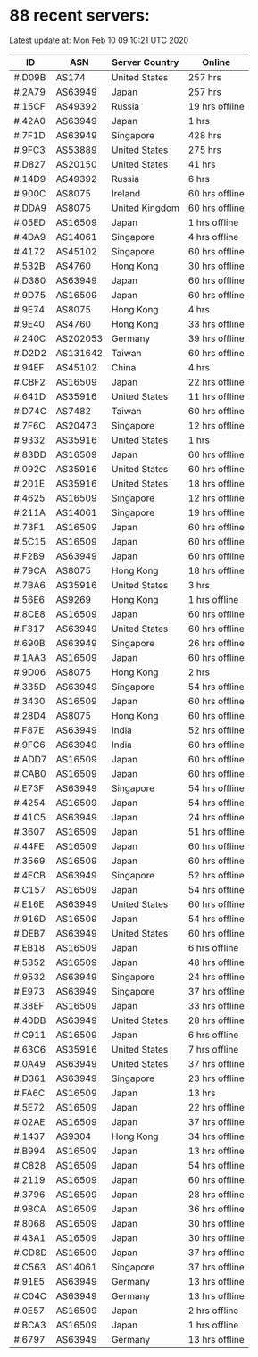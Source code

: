 # 88 recent servers:

Latest update at: Mon Feb 10 09:10:21 UTC 2020

| ID | ASN | Server Country | Online |
| -- | --- | -------------- | ------ |
| #.D09B | AS174 | United States | 257 hrs |
| #.2A79 | AS63949 | Japan | 257 hrs |
| #.15CF | AS49392 | Russia | 19 hrs offline |
| #.42A0 | AS63949 | Japan | 1 hrs |
| #.7F1D | AS63949 | Singapore | 428 hrs |
| #.9FC3 | AS53889 | United States | 275 hrs |
| #.D827 | AS20150 | United States | 41 hrs |
| #.14D9 | AS49392 | Russia | 6 hrs |
| #.900C | AS8075 | Ireland | 60 hrs offline |
| #.DDA9 | AS8075 | United Kingdom | 60 hrs offline |
| #.05ED | AS16509 | Japan | 1 hrs offline |
| #.4DA9 | AS14061 | Singapore | 4 hrs offline |
| #.4172 | AS45102 | Singapore | 60 hrs offline |
| #.532B | AS4760 | Hong Kong | 30 hrs offline |
| #.D380 | AS63949 | Japan | 60 hrs offline |
| #.9D75 | AS16509 | Japan | 60 hrs offline |
| #.9E74 | AS8075 | Hong Kong | 4 hrs |
| #.9E40 | AS4760 | Hong Kong | 33 hrs offline |
| #.240C | AS202053 | Germany | 39 hrs offline |
| #.D2D2 | AS131642 | Taiwan | 60 hrs offline |
| #.94EF | AS45102 | China | 4 hrs |
| #.CBF2 | AS16509 | Japan | 22 hrs offline |
| #.641D | AS35916 | United States | 11 hrs offline |
| #.D74C | AS7482 | Taiwan | 60 hrs offline |
| #.7F6C | AS20473 | Singapore | 12 hrs offline |
| #.9332 | AS35916 | United States | 1 hrs |
| #.83DD | AS16509 | Japan | 60 hrs offline |
| #.092C | AS35916 | United States | 60 hrs offline |
| #.201E | AS35916 | United States | 18 hrs offline |
| #.4625 | AS16509 | Singapore | 12 hrs offline |
| #.211A | AS14061 | Singapore | 19 hrs offline |
| #.73F1 | AS16509 | Japan | 60 hrs offline |
| #.5C15 | AS16509 | Japan | 60 hrs offline |
| #.F2B9 | AS63949 | Japan | 60 hrs offline |
| #.79CA | AS8075 | Hong Kong | 18 hrs offline |
| #.7BA6 | AS35916 | United States | 3 hrs |
| #.56E6 | AS9269 | Hong Kong | 1 hrs offline |
| #.8CE8 | AS16509 | Japan | 60 hrs offline |
| #.F317 | AS63949 | United States | 60 hrs offline |
| #.690B | AS63949 | Singapore | 26 hrs offline |
| #.1AA3 | AS16509 | Japan | 60 hrs offline |
| #.9D06 | AS8075 | Hong Kong | 2 hrs |
| #.335D | AS63949 | Singapore | 54 hrs offline |
| #.3430 | AS16509 | Japan | 60 hrs offline |
| #.28D4 | AS8075 | Hong Kong | 60 hrs offline |
| #.F87E | AS63949 | India | 52 hrs offline |
| #.9FC6 | AS63949 | India | 60 hrs offline |
| #.ADD7 | AS16509 | Japan | 60 hrs offline |
| #.CAB0 | AS16509 | Japan | 60 hrs offline |
| #.E73F | AS63949 | Singapore | 54 hrs offline |
| #.4254 | AS16509 | Japan | 54 hrs offline |
| #.41C5 | AS63949 | Japan | 24 hrs offline |
| #.3607 | AS16509 | Japan | 51 hrs offline |
| #.44FE | AS16509 | Japan | 60 hrs offline |
| #.3569 | AS16509 | Japan | 60 hrs offline |
| #.4ECB | AS63949 | Singapore | 52 hrs offline |
| #.C157 | AS16509 | Japan | 54 hrs offline |
| #.E16E | AS63949 | United States | 60 hrs offline |
| #.916D | AS16509 | Japan | 54 hrs offline |
| #.DEB7 | AS63949 | United States | 60 hrs offline |
| #.EB18 | AS16509 | Japan | 6 hrs offline |
| #.5852 | AS16509 | Japan | 48 hrs offline |
| #.9532 | AS63949 | Singapore | 24 hrs offline |
| #.E973 | AS63949 | Singapore | 37 hrs offline |
| #.38EF | AS16509 | Japan | 33 hrs offline |
| #.40DB | AS63949 | United States | 28 hrs offline |
| #.C911 | AS16509 | Japan | 6 hrs offline |
| #.63C6 | AS35916 | United States | 7 hrs offline |
| #.0A49 | AS63949 | United States | 37 hrs offline |
| #.D361 | AS63949 | Singapore | 23 hrs offline |
| #.FA6C | AS16509 | Japan | 13 hrs |
| #.5E72 | AS16509 | Japan | 22 hrs offline |
| #.02AE | AS16509 | Japan | 37 hrs offline |
| #.1437 | AS9304 | Hong Kong | 34 hrs offline |
| #.B994 | AS16509 | Japan | 13 hrs offline |
| #.C828 | AS16509 | Japan | 54 hrs offline |
| #.2119 | AS16509 | Japan | 60 hrs offline |
| #.3796 | AS16509 | Japan | 28 hrs offline |
| #.98CA | AS16509 | Japan | 36 hrs offline |
| #.8068 | AS16509 | Japan | 30 hrs offline |
| #.43A1 | AS16509 | Japan | 30 hrs offline |
| #.CD8D | AS16509 | Japan | 37 hrs offline |
| #.C563 | AS14061 | Singapore | 37 hrs offline |
| #.91E5 | AS63949 | Germany | 13 hrs offline |
| #.C04C | AS63949 | Germany | 13 hrs offline |
| #.0E57 | AS16509 | Japan | 2 hrs offline |
| #.BCA3 | AS16509 | Japan | 1 hrs offline |
| #.6797 | AS63949 | Germany | 13 hrs offline |

